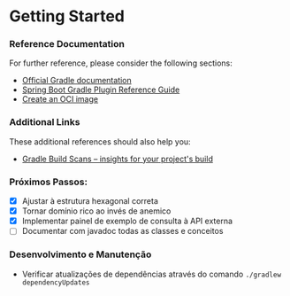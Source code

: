 # Getting Started

### Reference Documentation
For further reference, please consider the following sections:

* [Official Gradle documentation](https://docs.gradle.org)
* [Spring Boot Gradle Plugin Reference Guide](https://docs.spring.io/spring-boot/docs/3.1.4/gradle-plugin/reference/html/)
* [Create an OCI image](https://docs.spring.io/spring-boot/docs/3.1.4/gradle-plugin/reference/html/#build-image)

### Additional Links
These additional references should also help you:

* [Gradle Build Scans – insights for your project's build](https://scans.gradle.com#gradle)

### Próximos Passos:
- [x] Ajustar à estrutura hexagonal correta
- [x] Tornar domínio rico ao invés de anemico
- [x] Implementar painel de exemplo de consulta à API externa
- [ ] Documentar com javadoc todas as classes e conceitos

### Desenvolvimento e Manutenção

* Verificar atualizações de dependências através do comando ```./gradlew dependencyUpdates```